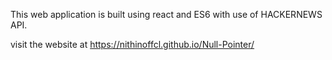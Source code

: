 This web application is built using react and ES6 with use of HACKERNEWS API.

visit the website at https://nithinoffcl.github.io/Null-Pointer/
